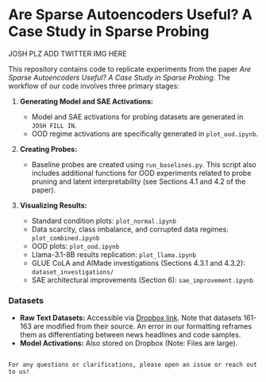 # Are Sparse Autoencoders Useful? A Case Study in Sparse Probing

JOSH PLZ ADD TWITTER IMG HERE

This repository contains code to replicate experiments from the paper *Are Sparse Autoencoders Useful? A Case Study in Sparse Probing*. The workflow of our code involves three primary stages:

1. **Generating Model and SAE Activations:**
   - Model and SAE activations for probing datasets are generated in `JOSH FILL IN`.
   - OOD regime activations are specifically generated in `plot_ood.ipynb`.

2. **Creating Probes:**
   - Baseline probes are created using `run_baselines.py`. This script also includes additional functions for OOD experiments related to probe pruning and latent interpretability (see Sections 4.1 and 4.2 of the paper).

3. **Visualizing Results:**
   - Standard condition plots: `plot_normal.ipynb`
   - Data scarcity, class imbalance, and corrupted data regimes: `plot_combined.ipynb`
   - OOD plots: `plot_ood.ipynb`
   - Llama-3.1-8B results replication: `plot_llama.ipynb`
   - GLUE CoLA and AIMade investigations (Sections 4.3.1 and 4.3.2): `dataset_investigations/`
   - SAE architectural improvements (Section 6): `sae_improvement.ipynb`

### Datasets
- **Raw Text Datasets:** Accessible via [Dropbox link](https://www.dropbox.com/scl/fo/lvajx9100jsy3h9cvis7q/AIocXXICIwHsz-HsXSekC3Y?rlkey=tq7td61h1fufm01cbdu2oqsb5&st=aorlnph5&dl=0). Note that datasets 161-163 are modified from their source. An error in our formatting reframes them as differentiating between news headlines and code samples. 
- **Model Activations:** Also stored on Dropbox (Note: Files are large).

```

For any questions or clarifications, please open an issue or reach out to us!

```

